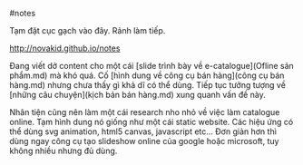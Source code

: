 #notes

Tạm đặt cục gạch vào đây. Rảnh làm tiếp.

http://novakid.github.io/notes

Đang viết dở content cho một cái [slide trình bày về e-catalogue](Ofline sản phẩm.md) mà khó quá. Cố [hình dung về công cụ bán hàng](công cụ bán hàng.md) nhưng chưa thấy gì khả dĩ có thể dùng. Tiếp tục tưởng tượng về [những câu chuyện](kịch bản bán hàng.md) xung quanh vấn đề này.

Nhân tiện cũng nên làm một cái research nho nhỏ về việc làm catalogue online. Tạm hình dung nó giống như một cái static website. Các hiệu ứng có thể dùng svg animation, html5 canvas, javascript etc... Đơn giản hơn thì dùng ngay công cụ tạo slideshow online của google hoặc microsoft, tuy không nhiều nhưng đủ dùng.
